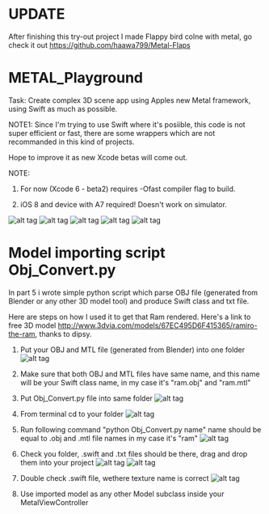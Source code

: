 UPDATE
===================
After finishing this try-out project I made Flappy bird colne with metal, go check it out https://github.com/haawa799/Metal-Flaps


METAL_Playground
===================
Task: Create complex 3D scene app using Apples new Metal framework, using Swift as much as possible.

NOTE1: Since I'm trying to use Swift where it's posiible, this code is not super efficient or fast, there are some wrappers which are not recommanded in this kind of projects.

Hope to improve it as new Xcode betas will come out.

NOTE: 

1) For now (Xcode 6 - beta2) requires -Ofast compiler flag to build.

2) iOS 8 and device with A7 required! Doesn't work on simulator.

![alt tag](http://cl.ly/image/2h2p3x2r0f2E/triangle.png) ![alt tag](http://cl.ly/image/400Y0C3G2c0o/transform.png) ![alt tag](http://cl.ly/image/2u2v1W3H3T3b/texture.png) ![alt tag](http://cl.ly/image/0B153R3g2M21/lighting.png) ![alt tag](http://cl.ly/image/0g2K022n220m/ram.png) 


Model importing script Obj_Convert.py
===================

In part 5 i wrote simple python script which parse OBJ file (generated from Blender or any other 3D model tool) and produce Swift class and txt file.

Here are steps on how I used it to get that Ram rendered. Here's a link to free 3D model http://www.3dvia.com/models/67EC495D6F415365/ramiro-the-ram, thanks to dipsy.

1. Put your OBJ and MTL file (generated from Blender) into one folder
![alt tag](http://cl.ly/image/012R0p303g2J/Screen%20Shot%202014-07-04%20at%2012.14.22%20AM.png) 

2. Make sure that both OBJ and MTL files have same name, and this name will be your Swift class name, in my case it's "ram.obj" and "ram.mtl"

3. Put Obj_Convert.py file into same folder
![alt tag](http://cl.ly/image/0s2A0G1P2G2X/Screen%20Shot%202014-07-04%20at%2012.14.57%20AM.png)

4. From terminal cd to your folder
![alt tag](http://cl.ly/image/00312g2F2Q2y/Screen%20Shot%202014-07-04%20at%2012.16.01%20AM.png)

5. Run following command "python Obj_Convert.py name" name should be equal to .obj and .mtl file names in my case it's "ram"
![alt tag](http://cl.ly/image/010Y1q410g2E/Screen%20Shot%202014-07-04%20at%2012.16.41%20AM.png)

6. Check you folder, .swift and .txt files should be there, drag and drop them into your project
![alt tag](http://cl.ly/image/410j0F330G22/Screen%20Shot%202014-07-04%20at%2012.19.00%20AM.png)
![alt tag](http://cl.ly/image/2Z3a1B3w3v3c/Screen%20Shot%202014-07-04%20at%2012.20.55%20AM.png)

7. Double check .swift file, wethere texture name is correct
![alt tag](http://cl.ly/image/3N2u1l3k1f0w/Screen%20Shot%202014-07-04%20at%2012.57.21%20AM.png)

8. Use imported model as any other Model subclass inside your MetalViewController
